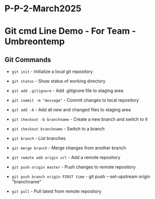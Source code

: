 # P-P-2-March2025

# Git cmd Line Demo - For Team -Umbreontemp

## Git Commands

* `git init` - Initialize a local git repository

* `git status` - Show status of working directory

* `git add .gitignore` - Add .gitignore file to staging area

* `git commit -m "message"` - Commit changes to local repository

* `git add -A` - Add all new and changed files to staging area

* `git checkout -b branchname` - Create a new branch and switch to it

* `git checkout branchname` - Switch to a branch

* `git branch` - List branches

* `git merge branch` - Merge changes from another branch

* `git remote add origin url` - Add a remote repository

* `git push origin master` - Push changes to remote repository
* `git push branch origin FIRST time` - git push --set-upstream origin "branchname"

* `git pull` - Pull latest from remote repository
